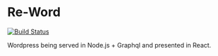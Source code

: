 # Re-Word

[![Build Status](https://travis-ci.org/meltedspork/Re-Word.svg?branch=master)](https://travis-ci.org/meltedspork/Re-Word)

Wordpress being served in Node.js + Graphql and presented in React.

